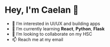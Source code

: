 # Hey, I'm Caelan 👋
- 👀 I’m interested in UI/UX and building apps
- 🌱 I’m currently learning **React**, **Python**, **Flask**
- 💞️ I’m looking to collaborate on my HSC
- 📫 Reach me at my email

<!--![Caelan's GitHub stats](https://github-readme-stats.vercel.app/api?username=caelan-g&show_icons=true&theme=dark)-->
<!-- [![GitHub Streak](https://streak-stats.demolab.com/?user=caelan-g&theme=dark)](https://git.io/streak-stats)-->
<!---
caelan-g/caelan-g is a ✨ special ✨ repository because its `README.md` (this file) appears on your GitHub profile.
You can click the Preview link to take a look at your changes.
--->
